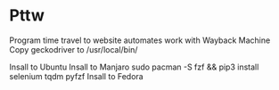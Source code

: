 # Pttw
Program time travel to website automates work with Wayback Machine
Copy geckodriver to /usr/local/bin/

Insall to Ubuntu 
Insall to Manjaro sudo pacman -S fzf && pip3 install selenium tqdm pyfzf
Insall to Fedora 
